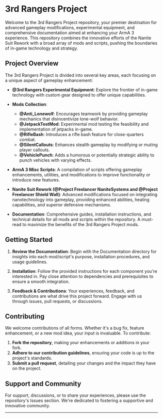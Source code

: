
# 3rd Rangers Project

Welcome to the 3rd Rangers Project repository, your premier destination for advanced gameplay modifications, experimental equipment, and comprehensive documentation aimed at enhancing your ArmA 3 experience. This repository combines the innovative efforts of the Nanite Suit Rework with a broad array of mods and scripts, pushing the boundaries of in-game technology and strategy.

## Project Overview

The 3rd Rangers Project is divided into several key areas, each focusing on a unique aspect of gameplay enhancement:

- **@3rd Rangers Experimental Equipment**: Explore the frontier of in-game technology with custom gear designed to offer unique capabilities.

- **Mods Collection**:
  - **@Anti_Lonewolf**: Encourages teamwork by providing gameplay mechanics that disincentivize lone-wolf behavior.
  - **@JetpackTestMod**: Experimental mod testing the feasibility and implementation of jetpacks in-game.
  - **@RifleBash**: Introduces a rifle bash feature for close-quarters combat.
  - **@SilentCallouts**: Enhances stealth gameplay by modifying or muting player callouts.
  - **@VehiclePunch**: Adds a humorous or potentially strategic ability to punch vehicles with varying effects.
  
- **ArmA 3 Misc Scripts**: A compilation of scripts offering gameplay enhancements, utilities, and modifications to improve functionality or introduce new features.

- **Nanite Suit Rework (@Project Freelancer NaniteSystems and @Project Freelancer Shield Wall)**: Advanced modifications focused on integrating nanotechnology into gameplay, providing enhanced abilities, healing capabilities, and superior defensive mechanisms.

- **Documentation**: Comprehensive guides, installation instructions, and technical details for all mods and scripts within the repository. A must-read to maximize the benefits of the 3rd Rangers Project mods.

## Getting Started

1. **Review the Documentation**: Begin with the Documentation directory for insights into each mod/script's purpose, installation procedures, and usage guidelines.

2. **Installation**: Follow the provided instructions for each component you're interested in. Pay close attention to dependencies and prerequisites to ensure a smooth integration.

3. **Feedback & Contributions**: Your experiences, feedback, and contributions are what drive this project forward. Engage with us through issues, pull requests, or discussions.

## Contributing

We welcome contributions of all forms. Whether it's a bug fix, feature enhancement, or a new mod idea, your input is invaluable. To contribute:

1. **Fork the repository**, making your enhancements or additions in your fork.
2. **Adhere to our contribution guidelines**, ensuring your code is up to the project's standards.
3. **Submit a pull request**, detailing your changes and the impact they have on the project.

## Support and Community

For support, discussions, or to share your experiences, please use the repository's Issues section. We're dedicated to fostering a supportive and innovative community.

---
